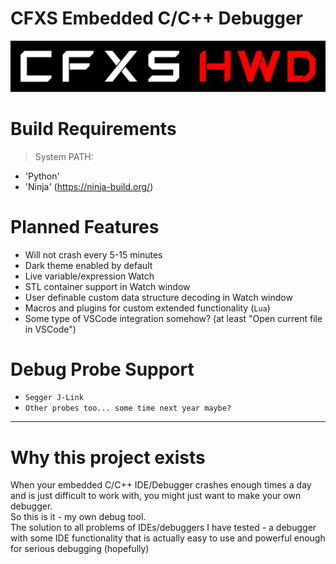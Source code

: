 # CFXS Embedded C/C++ Debugger
![CFXS HWD](https://github.com/CFXS/CFXS-Hardware-Debugger/blob/master/Logo.png)

# Build Requirements
> System PATH:
- 'Python'
- 'Ninja' (https://ninja-build.org/)

# Planned Features
- Will not crash every 5-15 minutes
- Dark theme enabled by default
- Live variable/expression Watch
- STL container support in Watch window
- User definable custom data structure decoding in Watch window
- Macros and plugins for custom extended functionality (`Lua`)
- Some type of VSCode integration somehow? (at least "Open current file in VSCode")
 
# Debug Probe Support
- `Segger J-Link`
- `Other probes too... some time next year maybe?`

---

# Why this project exists
When your embedded C/C++ IDE/Debugger crashes enough times a day and is just difficult to work with, you might just want to make your own debugger.  
So this is it - my own debug tool.  
The solution to all problems of IDEs/debuggers I have tested - a debugger with some IDE functionality that is actually easy to use and powerful enough for serious debugging (hopefully)
